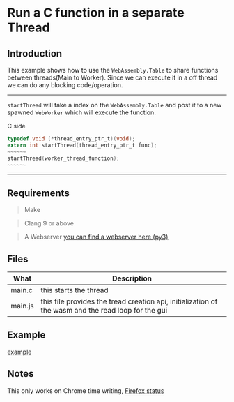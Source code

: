 # Run a C function in a separate Thread

## Introduction 

This example shows how to use the `WebAssembly.Table` to share functions between threads(Main to Worker).
Since we can execute it in a off thread we can do any blocking code/operation.

---
`startThread` will take a index on the `WebAssembly.Table` and post it to a new spawned `WebWorker` which will execute the function.

C side
```C
typedef void (*thread_entry_ptr_t)(void);
extern int startThread(thread_entry_ptr_t func);
~~~~~~
startThread(worker_thread_function);
~~~~~~
```

---

## Requirements

> Make

> Clang 9 or above

> A Webserver [you can find a webserver here (py3)](../server4.py)

## Files

What|Description
--------|-----------
main.c | this starts the thread 
main.js | this file provides the tread creation api, initialization of the wasm and the read loop for the gui

## Example

[example](https://k0in.github.io/wasm_stuff/multithreading/index.html)

## Notes 

This only works on Chrome time writing, [Firefox status](https://developer.mozilla.org/en-US/docs/Web/JavaScript/Reference/Global_Objects/SharedArrayBuffer/Planned_changes)